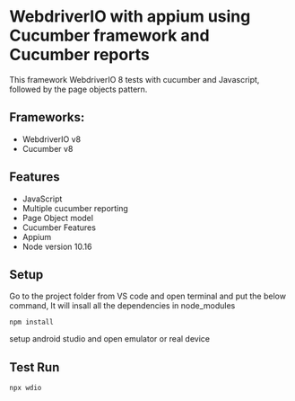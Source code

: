 # WebdriverIO with appium using Cucumber framework and Cucumber reports

This framework WebdriverIO 8 tests with cucumber and Javascript, followed by the page objects pattern.

## Frameworks:

+ WebdriverIO v8
+ Cucumber v8

## Features

+ JavaScript
+ Multiple cucumber reporting
+ Page Object model
+ Cucumber Features
+ Appium
+ Node version 10.16

## Setup

Go to the project folder from VS code and open terminal and put the below command, It will insall all the dependencies in node_modules
```
npm install
```
setup android studio and open emulator or real device 

## Test Run

```
npx wdio
```
